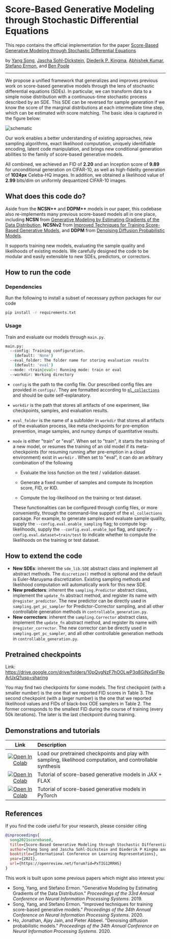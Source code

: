 # Score-Based Generative Modeling through Stochastic Differential Equations

This repo contains the official implementation for the paper [Score-Based Generative Modeling through Stochastic Differential Equations](https://openreview.net/forum?id=PxTIG12RRHS)

by [Yang Song](https://yang-song.github.io), [Jascha Sohl-Dickstein](http://www.sohldickstein.com/), [Diederik P. Kingma](http://dpkingma.com/), [Abhishek Kumar](http://users.umiacs.umd.edu/~abhishek/), [Stefano Ermon](https://cs.stanford.edu/~ermon/), and [Ben Poole](https://cs.stanford.edu/~poole/)

--------------------

We propose a unified framework that generalizes and improves previous work on score-based generative models through the lens of stochastic differential equations (SDEs). In particular, we can transform data to a simple noise distribution with a continuous-time stochastic process described by an SDE. This SDE can be reversed for sample generation if we know the score of the marginal distributions at each intermediate time step, which can be estimated with score matching. The basic idea is captured in the figure below:

![schematic](assets/schematic.jpg)

Our work enables a better understanding of existing approaches,  new sampling algorithms, exact likelihood computation, uniquely identifiable encoding, latent code manipulation, and brings new conditional generation abilities to the family of score-based generative models.

All combined, we achieved an FID of **2.20** and an Inception score of **9.89** for unconditional generation on CIFAR-10, as well as high-fidelity generation of **1024px** Celeba-HQ images. In addition, we obtained a likelihood value of **2.99** bits/dim on uniformly dequantized CIFAR-10 images.

## What does this code do?
Aside from the **NCSN++** and **DDPM++** models in our paper, this codebase also re-implements many previous score-based models all in one place, including **NCSN** from [Generative Modeling by Estimating Gradients of the Data Distribution](https://arxiv.org/abs/1907.05600), **NCSNv2** from [Improved Techniques for Training Score-Based Generative Models](https://arxiv.org/abs/2006.09011), and **DDPM** from [Denoising Diffusion Probabilistic Models](https://arxiv.org/abs/2006.11239). 

It supports training new models, evaluating the sample quality and likelihoods of existing models. We carefully designed the code to be modular and easily extensible to new SDEs, predictors, or correctors.

## How to run the code

### Dependencies

Run the following to install a subset of necessary python packages for our code
```sh
pip install -r requirements.txt
```

### Usage

Train and evaluate our models through `main.py`.

```sh
main.py:
  --config: Training configuration.
    (default: 'None')
  --eval_folder: The folder name for storing evaluation results
    (default: 'eval')
  --mode: <train|eval>: Running mode: train or eval
  --workdir: Working directory
```

* `config` is the path to the config file. Our prescribed config files are provided in `configs/`. They are formatted according to [`ml_collections`](https://github.com/google/ml_collections) and should be quite self-explanatory.

*  `workdir` is the path that stores all artifacts of one experiment, like checkpoints, samples, and evaluation results.

* `eval_folder` is the name of a subfolder in `workdir` that stores all artifacts of the evaluation process, like meta checkpoints for pre-emption prevention, image samples, and numpy dumps of quantitative results.

* `mode` is either "train" or "eval". When set to "train", it starts the training of a new model, or resumes the training of an old model if its meta-checkpoints (for resuming running after pre-emption in a cloud environment) exist in `workdir` . When set to "eval", it can do an arbitrary combination of the following

  * Evaluate the loss function on the test / validation dataset.

  * Generate a fixed number of samples and compute its Inception score, FID, or KID.

  * Compute the log-likelihood on the training or test dataset.

  These functionalities can be configured through config files, or more conveniently, through the command-line support of the `ml_collections` package. For example, to generate samples and evaluate sample quality, supply the  `--config.eval.enable_sampling` flag; to compute log-likelihoods, supply the `--config.eval.enable_bpd` flag, and specify `--config.eval.dataset=train/test` to indicate whether to compute the likelihoods on the training or test dataset.

## How to extend the code
* **New SDEs**: inherent the `sde_lib.SDE` abstract class and implement all abstract methods. The `discretize()` method is optional and the default is Euler-Maruyama discretization. Existing sampling methods and likelihood computation will automatically work for this new SDE.
* **New predictors**: inherent the `sampling.Predictor` abstract class, implement the `update_fn` abstract method, and register its name with `@register_predictor`. The new predictor can be directly used in `sampling.get_pc_sampler` for Predictor-Corrector sampling, and all other controllable generation methods in `controllable_generation.py`.
* **New correctors**: inherent the `sampling.Corrector` abstract class, implement the `update_fn` abstract method, and register its name with `@register_corrector`. The new corrector can be directly used in `sampling.get_pc_sampler`, and all other controllable generation methods in `controllable_generation.py`.

## Pretrained checkpoints
Link: https://drive.google.com/drive/folders/10pQygNzF7hOOLwP3q8GiNxSnFRpArUxQ?usp=sharing

You may find two checkpoints for some models. The first checkpoint (with a smaller number) is the one that we reported FID scores in Table 3. The second checkpoint (with a larger number) is the one that we reported likelihood values and FIDs of black-box ODE samplers in Table 2. The former corresponds to the smallest FID during the course of training (every 50k iterations). The later is the last checkpoint during training.


## Demonstrations and tutorials
| Link | Description|
|:----:|:-----|
|[![Open In Colab](https://colab.research.google.com/assets/colab-badge.svg)](https://colab.research.google.com/drive/1dRR_0gNRmfLtPavX2APzUggBuXyjWW55?usp=sharing)  | Load our pretrained checkpoints and play with sampling, likelihood computation, and controllable synthesis|
|[![Open In Colab](https://colab.research.google.com/assets/colab-badge.svg)](https://colab.research.google.com/drive/1SeXMpILhkJPjXUaesvzEhc3Ke6Zl_zxJ?usp=sharing)  | Tutorial of score-based generative models in JAX + FLAX |
|[![Open In Colab](https://colab.research.google.com/assets/colab-badge.svg)](https://colab.research.google.com/drive/120kYYBOVa1i0TD85RjlEkFjaWDxSFUx3?usp=sharing)| Tutorial of score-based generative models in PyTorch |


## References
If you find the code useful for your research, please consider citing
```bib
@inproceedings{
  song2021scorebased,
  title={Score-Based Generative Modeling through Stochastic Differential Equations},
  author={Yang Song and Jascha Sohl-Dickstein and Diederik P Kingma and Abhishek Kumar and Stefano Ermon and Ben Poole},
  booktitle={International Conference on Learning Representations},
  year={2021},
  url={https://openreview.net/forum?id=PxTIG12RRHS}
}
```

This work is built upon some previous papers which might also interest you:

* Song, Yang, and Stefano Ermon. "Generative Modeling by Estimating Gradients of the Data Distribution." *Proceedings of the 33rd Annual Conference on Neural Information Processing Systems*. 2019.
* Song, Yang, and Stefano Ermon. "Improved techniques for training score-based generative models." *Proceedings of the 34th Annual Conference on Neural Information Processing Systems*. 2020.
* Ho, Jonathan, Ajay Jain, and Pieter Abbeel. "Denoising diffusion probabilistic models." *Proceedings of the 34th Annual Conference on Neural Information Processing Systems*. 2020.

